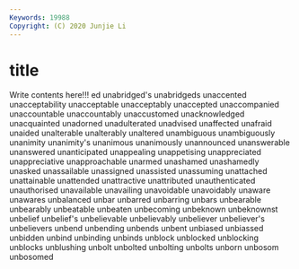 ```yaml
---
Keywords: 19988
Copyright: (C) 2020 Junjie Li
---
```


# title

Write contents here!!!
ed 
unabridged's 
unabridgeds 
unaccented 
unacceptability 
unacceptable 
unacceptably
unaccepted 
unaccompanied 
unaccountable 
unaccountably 
unaccustomed 
unacknowledged 
unacquainted 
unadorned 
unadulterated 
unadvised
unaffected 
unafraid 
unaided 
unalterable 
unalterably 
unaltered 
unambiguous 
unambiguously 
unanimity 
unanimity's
unanimous 
unanimously 
unannounced 
unanswerable 
unanswered 
unanticipated 
unappealing 
unappetising 
unappreciated 
unappreciative
unapproachable 
unarmed 
unashamed 
unashamedly 
unasked 
unassailable 
unassigned 
unassisted 
unassuming 
unattached
unattainable 
unattended 
unattractive 
unattributed 
unauthenticated 
unauthorised 
unavailable 
unavailing 
unavoidable 
unavoidably
unaware 
unawares 
unbalanced 
unbar 
unbarred 
unbarring 
unbars 
unbearable 
unbearably 
unbeatable
unbeaten 
unbecoming 
unbeknown 
unbeknownst 
unbelief 
unbelief's 
unbelievable 
unbelievably 
unbeliever 
unbeliever's
unbelievers 
unbend 
unbending 
unbends 
unbent 
unbiased 
unbiassed 
unbidden 
unbind 
unbinding
unbinds 
unblock 
unblocked 
unblocking 
unblocks 
unblushing 
unbolt 
unbolted 
unbolting 
unbolts
unborn 
unbosom 
unbosomed 
